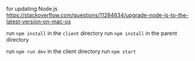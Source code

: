 for updating Node.js https://stackoverflow.com/questions/11284634/upgrade-node-js-to-the-latest-version-on-mac-os

run `npm install` in the `client` directory
run `npm install` in the parent directory

run `npm run dev` in the client directory
run `npm start`
